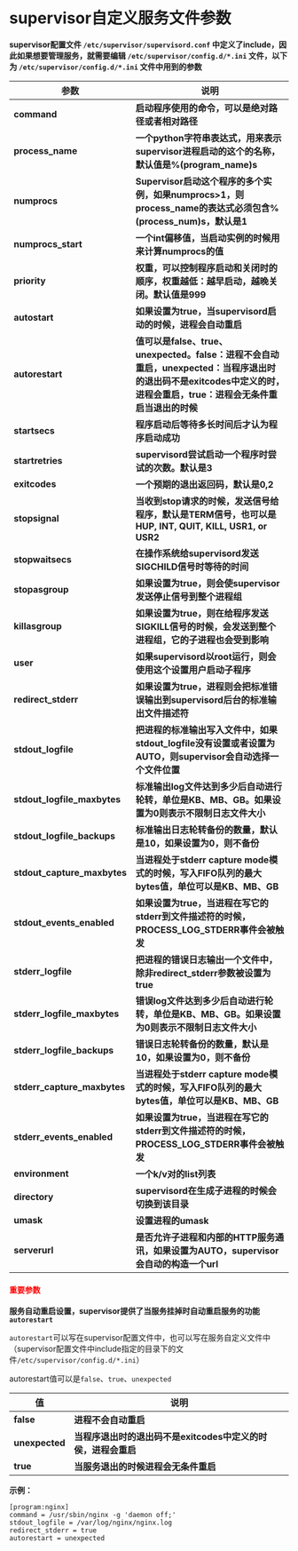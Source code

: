 # supervisor自定义服务文件参数



**supervisor配置文件 `/etc/supervisor/supervisord.conf` 中定义了include，因此如果想要管理服务，就需要编辑 `/etc/supervisor/config.d/*.ini` 文件，以下为 `/etc/supervisor/config.d/*.ini` 文件中用到的参数**

| **参数**                    | **说明**                                                     |
| --------------------------- | ------------------------------------------------------------ |
| **command**                 | **启动程序使用的命令，可以是绝对路径或者相对路径**           |
| **process_name**            | **一个python字符串表达式，用来表示supervisor进程启动的这个的名称，默认值是%(program_name)s** |
| **numprocs**                | **Supervisor启动这个程序的多个实例，如果numprocs>1，则process_name的表达式必须包含%(process_num)s，默认是1** |
| **numprocs_start**          | **一个int偏移值，当启动实例的时候用来计算numprocs的值**      |
| **priority**                | **权重，可以控制程序启动和关闭时的顺序，权重越低：越早启动，越晚关闭。默认值是999** |
| **autostart**               | **如果设置为true，当supervisord启动的时候，进程会自动重启**  |
| **autorestart**             | **值可以是false、true、unexpected。false：进程不会自动重启，unexpected：当程序退出时的退出码不是exitcodes中定义的时，进程会重启，true：进程会无条件重启当退出的时候** |
| **startsecs**               | **程序启动后等待多长时间后才认为程序启动成功**               |
| **startretries**            | **supervisord尝试启动一个程序时尝试的次数。默认是3**         |
| **exitcodes**               | **一个预期的退出返回码，默认是0,2**                          |
| **stopsignal**              | **当收到stop请求的时候，发送信号给程序，默认是TERM信号，也可以是 HUP, INT, QUIT, KILL, USR1, or USR2** |
| **stopwaitsecs**            | **在操作系统给supervisord发送SIGCHILD信号时等待的时间**      |
| **stopasgroup**             | **如果设置为true，则会使supervisor发送停止信号到整个进程组** |
| **killasgroup**             | **如果设置为true，则在给程序发送SIGKILL信号的时候，会发送到整个进程组，它的子进程也会受到影响** |
| **user**                    | **如果supervisord以root运行，则会使用这个设置用户启动子程序** |
| **redirect_stderr**         | **如果设置为true，进程则会把标准错误输出到supervisord后台的标准输出文件描述符** |
| **stdout_logfile**          | **把进程的标准输出写入文件中，如果stdout_logfile没有设置或者设置为AUTO，则supervisor会自动选择一个文件位置** |
| **stdout_logfile_maxbytes** | **标准输出log文件达到多少后自动进行轮转，单位是KB、MB、GB。如果设置为0则表示不限制日志文件大小** |
| **stdout_logfile_backups**  | **标准输出日志轮转备份的数量，默认是10，如果设置为0，则不备份** |
| **stdout_capture_maxbytes** | **当进程处于stderr capture mode模式的时候，写入FIFO队列的最大bytes值，单位可以是KB、MB、GB** |
| **stdout_events_enabled**   | **如果设置为true，当进程在写它的stderr到文件描述符的时候，PROCESS_LOG_STDERR事件会被触发** |
| **stderr_logfile**          | **把进程的错误日志输出一个文件中，除非redirect_stderr参数被设置为true** |
| **stderr_logfile_maxbytes** | **错误log文件达到多少后自动进行轮转，单位是KB、MB、GB。如果设置为0则表示不限制日志文件大小** |
| **stderr_logfile_backups**  | **错误日志轮转备份的数量，默认是10，如果设置为0，则不备份**  |
| **stderr_capture_maxbytes** | **当进程处于stderr capture mode模式的时候，写入FIFO队列的最大bytes值，单位可以是KB、MB、GB** |
| **stderr_events_enabled**   | **如果设置为true，当进程在写它的stderr到文件描述符的时候，PROCESS_LOG_STDERR事件会被触发** |
| **environment**             | **一个k/v对的list列表**                                      |
| **directory**               | **supervisord在生成子进程的时候会切换到该目录**              |
| **umask**                   | **设置进程的umask**                                          |
| **serverurl**               | **是否允许子进程和内部的HTTP服务通讯，如果设置为AUTO，supervisor会自动的构造一个url** |



<h4 style=color:red>重要参数</h4>

**服务自动重启设置，supervisor提供了当服务挂掉时自动重启服务的功能`autorestart`**

`autorestart`可以写在supervisor配置文件中，也可以写在服务自定义文件中（supervisor配置文件中include指定的目录下的文件`/etc/supervisor/config.d/*.ini`）

autorestart值可以是`false`、`true`、`unexpected`

| **值**         | **说明**                                                     |
| -------------- | ------------------------------------------------------------ |
| **false**      | **进程不会自动重启**                                         |
| **unexpected** | **当程序退出时的退出码不是exitcodes中定义的时侯，进程会重启** |
| **true**       | **当服务退出的时候进程会无条件重启**                         |



**示例：**

```shell
[program:nginx]
command = /usr/sbin/nginx -g 'daemon off;'
stdout_logfile = /var/log/nginx/nginx.log
redirect_stderr = true
autorestart = unexpected
```

